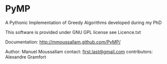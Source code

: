 PyMP
====

A Pythonic Implementation of Greedy Algorithms developed during my PhD

This software is provided under GNU GPL license see Licence.txt

Documentation: http://mmoussallam.github.com/PyMP/

Author: Manuel Moussallam
contact: first.last@gmail.com
contributors: Alexandre Gramfort
